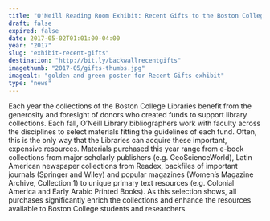 ```yaml
---
title: "O'Neill Reading Room Exhibit: Recent Gifts to the Boston College Libraries"
draft: false
expired: false
date: 2017-05-02T01:01:00-04:00
year: "2017"
slug: "exhibit-recent-gifts"
destination: "http://bit.ly/backwallrecentgifts"
imagethumb: "2017-05/gifts-thumbs.jpg"
imagealt: "golden and green poster for Recent Gifts exhibit"
type: "news"
---
```


Each year the collections of the Boston College Libraries benefit from the generosity and foresight of donors who created funds to support library collections. Each fall, O’Neill Library bibliographers work with faculty across the disciplines to select materials fitting the guidelines of each fund. Often, this is the only way that the Libraries can acquire these important, expensive resources. Materials purchased this year range from e-book collections from major scholarly publishers (e.g. GeoScienceWorld), Latin American newspaper collections from Readex, backfiles of important journals (Springer and Wiley) and popular magazines (Women’s Magazine Archive, Collection 1) to unique primary text resources (e.g. Colonial America and Early Arabic Printed Books). As this selection shows, all purchases significantly enrich the collections and enhance the resources available to Boston College students and researchers.
